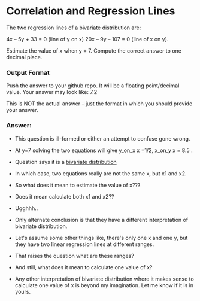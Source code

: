 # Correlation and Regression Lines

The two regression lines of a bivariate distribution are:

4x – 5y + 33 = 0 (line of y on x) 20x – 9y – 107 = 0 (line of x on y).



Estimate the value of x when y = 7. Compute the correct answer to one decimal place.

### Output Format
Push the answer to your github repo. It will be a floating point/decimal value. Your answer may look like: 7.2

This is NOT the actual answer - just the format in which you should provide your answer.


### Answer:

  * This question is ill-formed or either an attempt to confuse gone wrong.

  * At y=7 solving the two equations will give y_on_x x =1/2, x_on_y x = 8.5 .
  * Question says it is a [bivariate distribution](https://en.wikipedia.org/wiki/Joint_probability_distribution)
  * In which case, two equations really are not the same x, but x1 and x2.
  * So what does it mean to estimate the value of x???
  * Does it mean calculate both x1 and x2??
  * Ugghhh..

  * Only alternate conclusion is that they have a different interpretation of bivariate distribution.
  * Let's assume some other things like, there's only one x and one y, but they have two linear regression lines at different ranges.
  * That raises the question what are these ranges?
  * And still, what does it mean to calculate one value of x?

  * Any other interpretation of bivariate distribution where it makes sense to calculate one value of x is beyond my imagination. Let me know if it is in yours.
